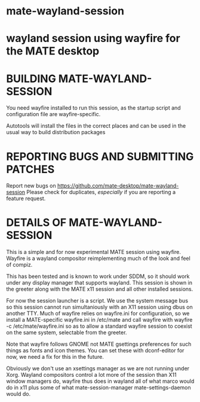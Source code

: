 # mate-wayland-session
wayland session using wayfire for the MATE desktop
===

BUILDING MATE-WAYLAND-SESSION
===

You need wayfire installed to run this session, as the startup script and
configuration file are wayfire-specific.

Autotools will install the files in the correct places and can be used in the
usual way to build distribution packages


REPORTING BUGS AND SUBMITTING PATCHES
===
Report new bugs on https://github.com/mate-desktop/mate-wayland-session
Please check for duplicates, *especially* if you are reporting a feature
request.

DETAILS OF MATE-WAYLAND-SESSION
===

This is a simple and for now experimental MATE session using wayfire. Wayfire is a wayland compositor reimplementing much of the look and feel of compiz.

This has been tested and is known to work under SDDM, so it should work under any display manager that supports wayland. This session is shown in the greeter along with the MATE x11 session and all other installed sessions.

For now the session launcher is a script.  We use the system message bus so this session cannot run simultaniously with an X11 session using dbus on another TTY. Much of wayfire relies on wayfire.ini for configuration, so we install a MATE-specific wayfire.ini in /etc/mate and call wayfire with wayfire -c /etc/mate/wayfire.ini  so as to allow a standard wayfire session to coexist on the same system, selectable from the greeter.

Note that wayfire follows GNOME not MATE gsettings preferences for such things as fonts and icon themes. You can set these with dconf-editor for now, we need a fix for this in the future.

Obviously we don't use an xsettings manager as we are not running under Xorg. Wayland compositors control a lot more of the session than X11 window managers do, wayfire thus does in wayland all of what marco would do in x11 plus some of what mate-session-manager mate-settings-daemon would do.
